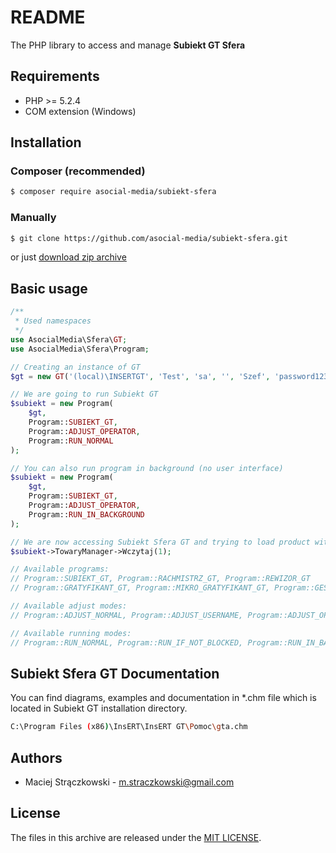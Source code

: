 # README

The PHP library to access and manage **Subiekt GT Sfera**

## Requirements

- PHP >= 5.2.4
- COM extension (Windows)

## Installation

### Composer (recommended)

```bash
$ composer require asocial-media/subiekt-sfera
```

### Manually

```bash
$ git clone https://github.com/asocial-media/subiekt-sfera.git
```

or just [download zip archive](https://github.com/asocial-media/subiekt-sfera/archive/master.zip)

## Basic usage

```php
/**
 * Used namespaces
 */
use AsocialMedia\Sfera\GT;
use AsocialMedia\Sfera\Program;

// Creating an instance of GT
$gt = new GT('(local)\INSERTGT', 'Test', 'sa', '', 'Szef', 'password123');

// We are going to run Subiekt GT
$subiekt = new Program(
    $gt, 
    Program::SUBIEKT_GT, 
    Program::ADJUST_OPERATOR, 
    Program::RUN_NORMAL
);

// You can also run program in background (no user interface)
$subiekt = new Program(
    $gt, 
    Program::SUBIEKT_GT, 
    Program::ADJUST_OPERATOR, 
    Program::RUN_IN_BACKGROUND
);

// We are now accessing Subiekt Sfera GT and trying to load product with id 1
$subiekt->TowaryManager->Wczytaj(1);

// Available programs:
// Program::SUBIEKT_GT, Program::RACHMISTRZ_GT, Program::REWIZOR_GT
// Program::GRATYFIKANT_GT, Program::MIKRO_GRATYFIKANT_GT, Program::GESTOR_GT, 

// Available adjust modes:
// Program::ADJUST_NORMAL, Program::ADJUST_USERNAME, Program::ADJUST_OPERATOR

// Available running modes:
// Program::RUN_NORMAL, Program::RUN_IF_NOT_BLOCKED, Program::RUN_IN_BACKGROUND
```

## Subiekt Sfera GT Documentation

You can find diagrams, examples and documentation in *.chm file which is
located in Subiekt GT installation directory.

```bash
C:\Program Files (x86)\InsERT\InsERT GT\Pomoc\gta.chm
```

## Authors

- Maciej Strączkowski - <m.straczkowski@gmail.com>

## License

The files in this archive are released under the [MIT LICENSE](LICENSE).
